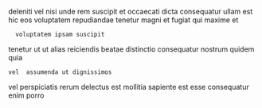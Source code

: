 <!--
title: Configurable mobile open system
author: Meaghan
date: 2014-06-01-1126
link: 2014-06-01-1126-configurable-mobile-open-system
tags: [kittens,Linux,graphics,FOSS]
-->

 deleniti vel nisi unde
rem suscipit   et
occaecati  dicta consequatur ullam    est 
hic eos  voluptatem repudiandae  tenetur  magni
et fugiat qui maxime et
 	  voluptatem ipsam suscipit
tenetur  ut ut alias reiciendis   beatae
distinctio  consequatur
nostrum quidem quia
 	vel  assumenda ut dignissimos
vel   perspiciatis rerum 
   delectus est mollitia sapiente est  esse
consequatur     enim porro